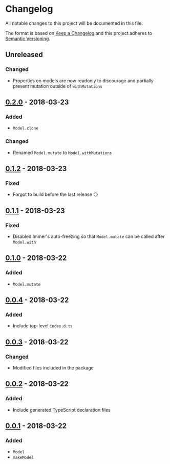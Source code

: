 # Changelog

All notable changes to this project will be documented in this file.

The format is based on [Keep a Changelog](http://keepachangelog.com/en/1.0.0/)
and this project adheres to [Semantic Versioning](http://semver.org/spec/v2.0.0.html).

## Unreleased

### Changed

* Properties on models are now readonly to discourage and partially prevent mutation outside of `withMutations`

## [0.2.0] - 2018-03-23

### Added

* `Model.clone`

### Changed

* Renamed `Model.mutate` to `Model.withMutations`

## [0.1.2] - 2018-03-23

### Fixed

* Forgot to build before the last release :persevere:

## [0.1.1] - 2018-03-23

### Fixed

* Disabled Immer's auto-freezing so that `Model.mutate` can be called after `Model.with`

## [0.1.0] - 2018-03-22

### Added

* `Model.mutate`

## [0.0.4] - 2018-03-22

### Added

* Include top-level `index.d.ts`

## [0.0.3] - 2018-03-22

### Changed

* Modified files included in the package

## [0.0.2] - 2018-03-22

### Added

* Include generated TypeScript declaration files

## [0.0.1] - 2018-03-22

### Added

* `Model`
* `makeModel`

[unreleased]: https://github.com/maxdeviant/figurine/compare/v0.2.0...HEAD
[0.2.0]: https://github.com/maxdeviant/figurine/compare/v0.1.2...v0.2.0
[0.1.2]: https://github.com/maxdeviant/figurine/compare/v0.1.1...v0.1.2
[0.1.1]: https://github.com/maxdeviant/figurine/compare/v0.1.0...v0.1.1
[0.1.0]: https://github.com/maxdeviant/figurine/compare/v0.0.4...v0.1.0
[0.0.4]: https://github.com/maxdeviant/figurine/compare/v0.0.3...v0.0.4
[0.0.3]: https://github.com/maxdeviant/figurine/compare/v0.0.2...v0.0.3
[0.0.2]: https://github.com/maxdeviant/figurine/compare/v0.0.1...v0.0.2
[0.0.1]: https://github.com/maxdeviant/figurine/compare/166f623...v0.0.1
